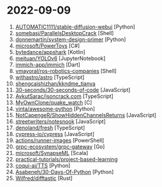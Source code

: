 # 2022-09-09

1. [AUTOMATIC1111/stable-diffusion-webui](https://github.com/AUTOMATIC1111/stable-diffusion-webui "Stable Diffusion web UI") [Python]
2. [somebasj/ParallelsDesktopCrack](https://github.com/somebasj/ParallelsDesktopCrack "Parallels Desktop for mac Crack") [Shell]
3. [donnemartin/system-design-primer](https://github.com/donnemartin/system-design-primer "Learn how to design large-scale systems. Prep for the system design interview. Includes Anki flashcards.") [Python]
4. [microsoft/PowerToys](https://github.com/microsoft/PowerToys "Windows system utilities to maximize productivity") [C#]
5. [bytedance/appshark](https://github.com/bytedance/appshark "") [Kotlin]
6. [meituan/YOLOv6](https://github.com/meituan/YOLOv6 "YOLOv6: a single-stage object detection framework dedicated to industrial applications.") [JupyterNotebook]
7. [immich-app/immich](https://github.com/immich-app/immich "Self-hosted photo and video backup solution directly from your mobile phone.") [Dart]
8. [vmayoral/ros-robotics-companies](https://github.com/vmayoral/ros-robotics-companies "A list of robotics companies using the Robot Operating System (ROS and ROS 2).") [Shell]
9. [withastro/astro](https://github.com/withastro/astro "Build faster websites with Astro's next-gen island architecture 🏝✨") [TypeScript]
10. [shengcaishizhan/kkndme_tianya](https://github.com/shengcaishizhan/kkndme_tianya "天涯 kkndme 神贴聊房价") 
11. [30-seconds/30-seconds-of-code](https://github.com/30-seconds/30-seconds-of-code "Short JavaScript code snippets for all your development needs") [JavaScript]
12. [AykutSarac/jsoncrack.com](https://github.com/AykutSarac/jsoncrack.com "🔮 Seamlessly visualize your JSON data instantly into graphs; paste, import or fetch!") [TypeScript]
13. [MyOwnClone/quake_watch](https://github.com/MyOwnClone/quake_watch "Quake 1 game port to Apple Watch") [C]
14. [vinta/awesome-python](https://github.com/vinta/awesome-python "A curated list of awesome Python frameworks, libraries, software and resources") [Python]
15. [NotCapengeR/ShowHiddenChannelsReturns](https://github.com/NotCapengeR/ShowHiddenChannelsReturns "Displays all hidden Channels, which can't be accessed due to Role Restrictions, this won't allow you to read them (impossible)") [JavaScript]
16. [streetwriters/notesnook](https://github.com/streetwriters/notesnook "A fully open source & end-to-end encrypted note taking alternative to Evernote.") [JavaScript]
17. [denoland/fresh](https://github.com/denoland/fresh "The next-gen web framework.") [TypeScript]
18. [cypress-io/cypress](https://github.com/cypress-io/cypress "Fast, easy and reliable testing for anything that runs in a browser.") [JavaScript]
19. [actions/runner-images](https://github.com/actions/runner-images "GitHub Actions runner images") [PowerShell]
20. [grpc-ecosystem/grpc-gateway](https://github.com/grpc-ecosystem/grpc-gateway "gRPC to JSON proxy generator following the gRPC HTTP spec") [Go]
21. [microsoft/SynapseML](https://github.com/microsoft/SynapseML "Simple and Distributed Machine Learning") [Scala]
22. [practical-tutorials/project-based-learning](https://github.com/practical-tutorials/project-based-learning "Curated list of project-based tutorials") 
23. [coqui-ai/TTS](https://github.com/coqui-ai/TTS "🐸💬 - a deep learning toolkit for Text-to-Speech, battle-tested in research and production") [Python]
24. [Asabeneh/30-Days-Of-Python](https://github.com/Asabeneh/30-Days-Of-Python "30 days of Python programming challenge is a step-by-step guide to learn the Python programming language in 30 days. This challenge may take more than100 days, follow your own pace.") [Python]
25. [Wilfred/difftastic](https://github.com/Wilfred/difftastic "a structural diff that understands syntax 🟥🟩") [Rust]
